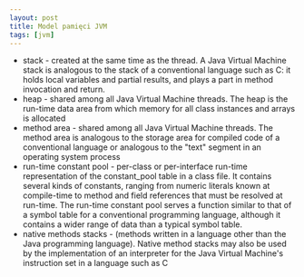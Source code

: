 ```yaml
---
layout: post
title: Model pamięci JVM
tags: [jvm]
---
```


- stack - created at the same time as the thread. A Java Virtual Machine stack is analogous to the stack of a conventional language such as C: it holds local variables and partial results, and plays a part in method invocation and return.
- heap - shared among all Java Virtual Machine threads. The heap is the run-time data area from which memory for all class instances and arrays is allocated
- method area - shared among all Java Virtual Machine threads. The method area is analogous to the storage area for compiled code of a conventional language or analogous to the "text" segment in an operating system process
- run-time constant pool - per-class or per-interface run-time representation of the constant_pool table in a class file. It contains several kinds of constants, ranging from numeric literals known at compile-time to method and field references that must be resolved at run-time. The run-time constant pool serves a function similar to that of a symbol table for a conventional programming language, although it contains a wider range of data than a typical symbol table.
- native methods stacks - (methods written in a language other than the Java programming language). Native method stacks may also be used by the implementation of an interpreter for the Java Virtual Machine's instruction set in a language such as C